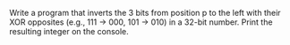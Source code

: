 Write a program that inverts the 3 bits from position p to the left with their XOR opposites (e.g., 111 -> 000, 101 -> 010) in a 32-bit number. Print the resulting integer on the console.
